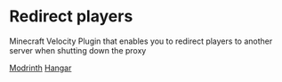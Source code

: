 # Redirect players
Minecraft Velocity Plugin that enables you to redirect players to another server when shutting down the proxy


[Modrinth](https://modrinth.com/project/redirect-players)
[Hangar](https://hangar.papermc.io/Onako2/redirect-players)
